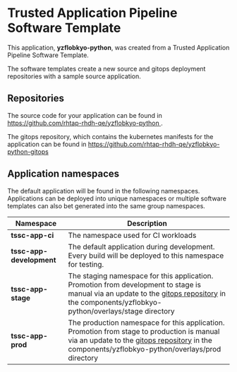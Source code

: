 # Trusted Application Pipeline Software Template

This application, **yzflobkyo-python**, was created from a Trusted Application Pipeline Software Template.

The software templates create a new source and gitops deployment repositories with a sample source application. 

## Repositories

The source code for your application can be found in [https://github.com/rhtap-rhdh-qe/yzflobkyo-python ](https://github.com/rhtap-rhdh-qe/yzflobkyo-python ).
 
The gitops repository, which contains the kubernetes manifests for the application can be found in 
[https://github.com/rhtap-rhdh-qe/yzflobkyo-python-gitops ](https://github.com/rhtap-rhdh-qe/yzflobkyo-python-gitops ) 

## Application namespaces 

The default application will be found in the following namespaces. Applications can be deployed into unique namespaces or multiple software templates can also bet generated into the same group namespaces.  

|  Namespace   |  Description   |  
| -------- | -------- |
| **tssc-app-ci** | The namespace used for CI workloads |
| **tssc-app-development** | The default application during development. Every build will be deployed to this namespace for testing. |
| **tssc-app-stage** | The staging namespace for this application. Promotion from development to stage is manual via an update to the [gitops repository](https://github.com/rhtap-rhdh-qe/yzflobkyo-python-gitops ) in the components/yzflobkyo-python/overlays/stage directory |
| **tssc-app-prod** | The production namespace for this application. Promotion from stage to production is manual via an update to the [gitops repository](https://github.com/rhtap-rhdh-qe/yzflobkyo-python-gitops ) in the components/yzflobkyo-python/overlays/prod directory |